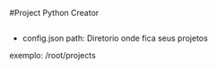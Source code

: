 #Project Python Creator

##
- config.json 
path: Diretorio onde fica seus projetos 

exemplo:
/root/projects
##
